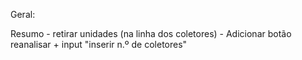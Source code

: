 Geral:

  Resumo
    - retirar unidades (na linha dos coletores)
    - Adicionar botão reanalisar + input "inserir n.º de coletores"
